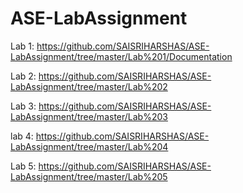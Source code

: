 # ASE-LabAssignment

Lab 1: https://github.com/SAISRIHARSHAS/ASE-LabAssignment/tree/master/Lab%201/Documentation

Lab 2: https://github.com/SAISRIHARSHAS/ASE-LabAssignment/tree/master/Lab%202

Lab 3: https://github.com/SAISRIHARSHAS/ASE-LabAssignment/tree/master/Lab%203

lab 4: https://github.com/SAISRIHARSHAS/ASE-LabAssignment/tree/master/Lab%204

Lab 5: https://github.com/SAISRIHARSHAS/ASE-LabAssignment/tree/master/Lab%205
